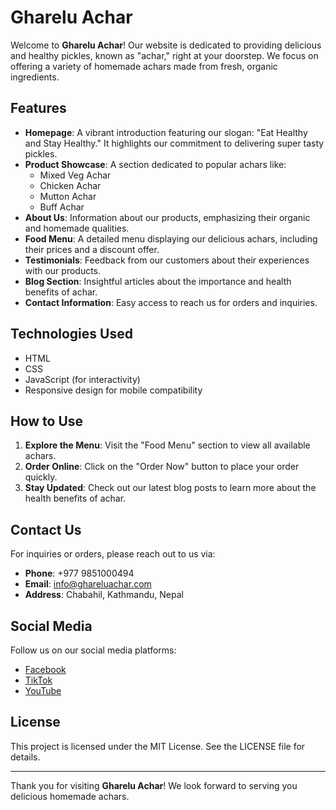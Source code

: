 # Gharelu Achar

Welcome to **Gharelu Achar**! Our website is dedicated to providing delicious and healthy pickles, known as "achar," right at your doorstep. We focus on offering a variety of homemade achars made from fresh, organic ingredients.

## Features

- **Homepage**: A vibrant introduction featuring our slogan: "Eat Healthy and Stay Healthy." It highlights our commitment to delivering super tasty pickles.
- **Product Showcase**: A section dedicated to popular achars like:
  - Mixed Veg Achar
  - Chicken Achar
  - Mutton Achar
  - Buff Achar
- **About Us**: Information about our products, emphasizing their organic and homemade qualities.
- **Food Menu**: A detailed menu displaying our delicious achars, including their prices and a discount offer.
- **Testimonials**: Feedback from our customers about their experiences with our products.
- **Blog Section**: Insightful articles about the importance and health benefits of achar.
- **Contact Information**: Easy access to reach us for orders and inquiries.

## Technologies Used

- HTML
- CSS
- JavaScript (for interactivity)
- Responsive design for mobile compatibility

## How to Use

1. **Explore the Menu**: Visit the "Food Menu" section to view all available achars.
2. **Order Online**: Click on the "Order Now" button to place your order quickly.
3. **Stay Updated**: Check out our latest blog posts to learn more about the health benefits of achar.

## Contact Us

For inquiries or orders, please reach out to us via:

- **Phone**: +977 9851000494
- **Email**: info@ghareluachar.com
- **Address**: Chabahil, Kathmandu, Nepal

## Social Media

Follow us on our social media platforms:

- [Facebook](#)
- [TikTok](#)
- [YouTube](#)

## License

This project is licensed under the MIT License. See the LICENSE file for details.

---

Thank you for visiting **Gharelu Achar**! We look forward to serving you delicious homemade achars.
